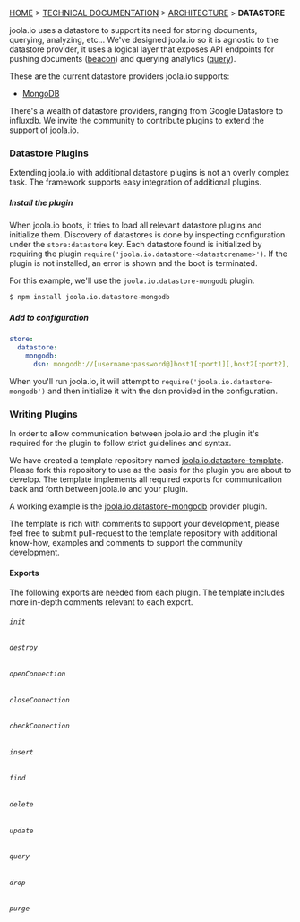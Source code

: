 [HOME](Home) > [TECHNICAL DOCUMENTATION](technical-documentation) > [ARCHITECTURE](architecture) > **DATASTORE**

joola.io uses a datastore to support its need for storing documents, querying, analyzing, etc...
We've designed joola.io so it is agnostic to the datastore provider, it uses a logical layer that exposes API endpoints for pushing documents ([beacon](the-beacon-subsystem)) and querying analytics ([query](the-query-subsystem)).

These are the current datastore providers joola.io supports:
- [MongoDB](http://github.com/joola/joola.io.datastore-mongodb)

There's a wealth of datastore providers, ranging from Google Datastore to influxdb. We invite the community to contribute plugins to extend the support of joola.io.

### Datastore Plugins
Extending joola.io with additional datastore plugins is not an overly complex task. The framework supports easy integration of additional plugins.

##### Install the plugin
When joola.io boots, it tries to load all relevant datastore plugins and initialize them. Discovery of datastores is done by inspecting configuration under the `store:datastore` key.
  Each datastore found is initialized by requiring the plugin `require('joola.io.datastore-<datastorename>')`. If the plugin is not installed, an error is shown and the boot is terminated.

For this example, we'll use the `joola.io.datastore-mongodb` plugin.

```bash
$ npm install joola.io.datastore-mongodb
```

##### Add to configuration
```yaml
store:
  datastore:
    mongodb:
      dsn: mongodb://[username:password@]host1[:port1][,host2[:port2],...[,hostN[:portN]]][/[database][?options]]
```

When you'll run joola.io, it will attempt to `require('joola.io.datastore-mongodb')` and then initialize it with the dsn provided in the configuration.

### Writing Plugins
In order to allow communication between joola.io and the plugin it's required for the plugin to follow strict guidelines and syntax.

 We have created a template repository named [joola.io.datastore-template](http://github.com/joola/joola.io.datastore-template). Please fork this repository to use as the basis for the plugin you are about to develop.
 The template implements all required exports for communication back and forth between joola.io and your plugin.

 A working example is the [joola.io.datastore-mongodb](http://github.com/joola/joola.io.datastore-mongodb) provider plugin.

 The template is rich with comments to support your development, please feel free to submit pull-request to the template repository with additional know-how, examples and comments to support the community development.

#### Exports

The following exports are needed from each plugin. The template includes more in-depth comments relevant to each export.

###### `init`

###### `destroy`

###### `openConnection`

###### `closeConnection`

###### `checkConnection`

###### `insert`

###### `find`

###### `delete`

###### `update`

###### `query`

###### `drop`

###### `purge`
